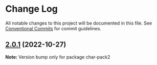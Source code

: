 # Change Log

All notable changes to this project will be documented in this file.
See [Conventional Commits](https://conventionalcommits.org) for commit guidelines.

## [2.0.1](https://github.com/ccccchar/test/compare/char-pack2@2.0.0...char-pack2@2.0.1) (2022-10-27)

**Note:** Version bump only for package char-pack2
